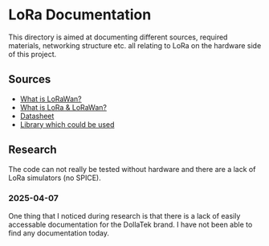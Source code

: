 # LoRa Documentation

This directory is aimed at documenting different sources, required materials, networking structure etc. all relating to LoRa on the hardware side of this project.

## Sources

- [What is LoRaWan?](https://www.thethingsnetwork.org/docs/lorawan/what-is-lorawan/)
- [What is LoRa & LoRaWan?](https://www.mokosmart.com/lora-technology/)
- [Datasheet](https://cdn.sparkfun.com/assets/7/7/3/2/2/SX1276_Datasheet.pdf)
- [Library which could be used](https://github.com/sandeepmistry/arduino-LoRa)


## Research

The code can not really be tested without hardware and there are a lack of LoRa simulators (no SPICE).

### 2025-04-07

One thing that I noticed during research is that there is a lack of easily accessable documentation for the DollaTek brand. I have not been able to find any documentation today.
